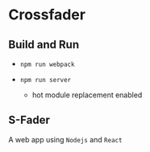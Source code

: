 # Crossfader

## Build and Run

* `npm run webpack`

* `npm run server`
  * hot module replacement enabled
## S-Fader

A web app using `Nodejs` and `React`
